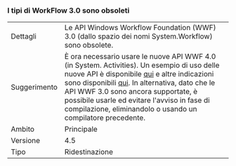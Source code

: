 ### <a name="workflow-30-types-are-obsolete"></a>I tipi di WorkFlow 3.0 sono obsoleti

|   |   |
|---|---|
|Dettagli|Le API Windows Workflow Foundation (WWF) 3.0 (dallo spazio dei nomi System.Workflow) sono obsolete.|
|Suggerimento|È ora necessario usare le nuove API WWF 4.0 (in System. Activities). Un esempio di uso delle nuove API è disponibile [qui](~/docs/framework/windows-workflow-foundation/how-to-update-the-definition-of-a-running-workflow-instance.md) e altre indicazioni sono disponibili [qui](http://blogs.msdn.com/b/workflowteam/archive/2012/02/08/deprecatingwf3.aspx). In alternativa, dato che le API WWF 3.0 sono ancora supportate, è possibile usarle ed evitare l'avviso in fase di compilazione, eliminandolo o usando un compilatore precedente.|
|Ambito|Principale|
|Versione|4.5|
|Tipo|Ridestinazione|

